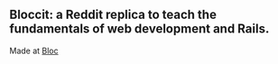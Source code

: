 ## Bloccit: a Reddit replica to teach the fundamentals of web development and Rails.

Made at [Bloc](http://bloc.io)